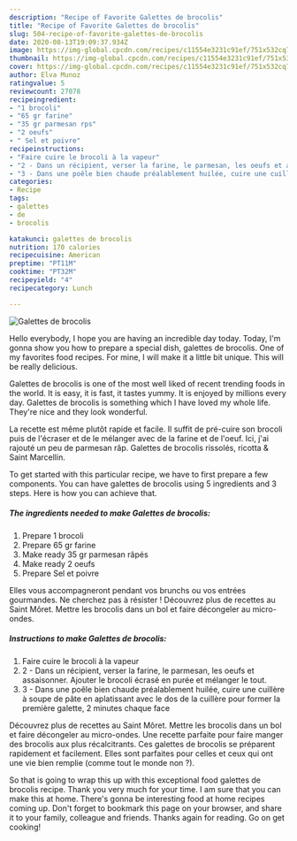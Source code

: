 ```yaml
---
description: "Recipe of Favorite Galettes de brocolis"
title: "Recipe of Favorite Galettes de brocolis"
slug: 504-recipe-of-favorite-galettes-de-brocolis
date: 2020-08-13T19:09:37.934Z
image: https://img-global.cpcdn.com/recipes/c11554e3231c91ef/751x532cq70/galettes-de-brocolis-photo-principale-de-la-recette.jpg
thumbnail: https://img-global.cpcdn.com/recipes/c11554e3231c91ef/751x532cq70/galettes-de-brocolis-photo-principale-de-la-recette.jpg
cover: https://img-global.cpcdn.com/recipes/c11554e3231c91ef/751x532cq70/galettes-de-brocolis-photo-principale-de-la-recette.jpg
author: Elva Munoz
ratingvalue: 5
reviewcount: 27078
recipeingredient:
- "1 brocoli"
- "65 gr farine"
- "35 gr parmesan rps"
- "2 oeufs"
- " Sel et poivre"
recipeinstructions:
- "Faire cuire le brocoli à la vapeur"
- "2 - Dans un récipient, verser la farine, le parmesan, les oeufs et assaisonner. Ajouter le brocoli écrasé en purée et mélanger le tout."
- "3 - Dans une poêle bien chaude préalablement huilée, cuire une cuillère à soupe de pâte en aplatissant avec le dos de la cuillère pour former la première galette, 2 minutes chaque face"
categories:
- Recipe
tags:
- galettes
- de
- brocolis

katakunci: galettes de brocolis 
nutrition: 170 calories
recipecuisine: American
preptime: "PT11M"
cooktime: "PT32M"
recipeyield: "4"
recipecategory: Lunch

---
```



![Galettes de brocolis](https://img-global.cpcdn.com/recipes/c11554e3231c91ef/751x532cq70/galettes-de-brocolis-photo-principale-de-la-recette.jpg)

Hello everybody, I hope you are having an incredible day today. Today, I'm gonna show you how to prepare a special dish, galettes de brocolis. One of my favorites food recipes. For mine, I will make it a little bit unique. This will be really delicious.

Galettes de brocolis is one of the most well liked of recent trending foods in the world. It is easy, it is fast, it tastes yummy. It is enjoyed by millions every day. Galettes de brocolis is something which I have loved my whole life. They're nice and they look wonderful.

La recette est même plutôt rapide et facile. Il suffit de pré-cuire son brocoli puis de l&#39;écraser et de le mélanger avec de la farine et de l&#39;oeuf. Ici, j&#39;ai rajouté un peu de parmesan râp. Galettes de brocolis rissolés, ricotta &amp; Saint Marcellin.


To get started with this particular recipe, we have to first prepare a few components. You can have galettes de brocolis using 5 ingredients and 3 steps. Here is how you can achieve that.

<!--inarticleads1-->

##### The ingredients needed to make Galettes de brocolis:

1. Prepare 1 brocoli
1. Prepare 65 gr farine
1. Make ready 35 gr parmesan râpés
1. Make ready 2 oeufs
1. Prepare  Sel et poivre


Elles vous accompagneront pendant vos brunchs ou vos entrées gourmandes. Ne cherchez pas à résister ! Découvrez plus de recettes au Saint Môret. Mettre les brocolis dans un bol et faire décongeler au micro-ondes. 

<!--inarticleads2-->

##### Instructions to make Galettes de brocolis:

1. Faire cuire le brocoli à la vapeur
1. 2 - Dans un récipient, verser la farine, le parmesan, les oeufs et assaisonner. Ajouter le brocoli écrasé en purée et mélanger le tout.
1. 3 - Dans une poêle bien chaude préalablement huilée, cuire une cuillère à soupe de pâte en aplatissant avec le dos de la cuillère pour former la première galette, 2 minutes chaque face


Découvrez plus de recettes au Saint Môret. Mettre les brocolis dans un bol et faire décongeler au micro-ondes. Une recette parfaite pour faire manger des brocolis aux plus récalcitrants. Ces galettes de brocolis se préparent rapidement et facilement. Elles sont parfaites pour celles et ceux qui ont une vie bien remplie (comme tout le monde non ?). 

So that is going to wrap this up with this exceptional food galettes de brocolis recipe. Thank you very much for your time. I am sure that you can make this at home. There's gonna be interesting food at home recipes coming up. Don't forget to bookmark this page on your browser, and share it to your family, colleague and friends. Thanks again for reading. Go on get cooking!
